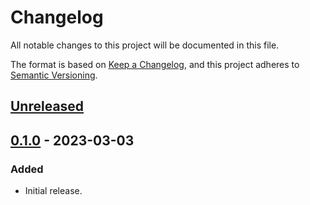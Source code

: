 # Changelog
All notable changes to this project will be documented in this file.

The format is based on [Keep a Changelog](https://keepachangelog.com/en/1.0.0/),
and this project adheres to [Semantic Versioning](https://semver.org/spec/v2.0.0.html).

## [Unreleased]

## [0.1.0] - 2023-03-03
### Added
- Initial release.

[Unreleased]: https://github.com/gear-dapps/sharded-multitoken/compare/0.1.0...HEAD
[0.1.0]: https://github.com/gear-dapps/sharded-multitoken/compare/a40d727...0.1.0

